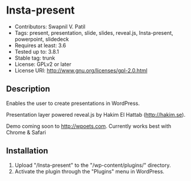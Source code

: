 Insta-present
=================
* Contributors: Swapnil V. Patil
* Tags: present, presentation, slide, slides, reveal.js, Insta-present, powerpoint, slidedeck
* Requires at least: 3.6
* Tested up to: 3.8.1
* Stable tag: trunk
* License: GPLv2 or later
* License URI: http://www.gnu.org/licenses/gpl-2.0.html

## Description ##

Enables the user to create presentations in WordPress.

Presentation layer powered reveal.js by Hakim El Hattab (http://hakim.se).

Demo coming soon to http://wpoets.com. Currently works best with Chrome & Safari

## Installation ##
1. Upload "/Insta-present" to the "/wp-content/plugins/" directory.
2. Activate the plugin through the "Plugins" menu in WordPress.

